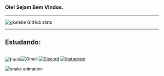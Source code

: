### Oie! Sejam Bem Vindos.

<hr>

![gkalebe GitHub stats](https://github-readme-stats.vercel.app/api?username=gkalebe&theme=dracula&show_icons=true)
<hr>

## Estudando:
<div style="display: inline_block"><br/>
  <img align="center" alt="html5" src="https://img.shields.io/badge/HTML5-E34F26?style=for-the-badge&logo=html5&logoColor=white%22/%3E
   <img align="center" alt="html5" src="https://img.shields.io/badge/CSS3-1572B6?style=for-the-badge&logo=css3&logoColor=white%22/%3E
</div>
<hr>

[![Gmail](https://img.shields.io/badge/Gmail-D14836?style=for-the-badge&logo=gmail&logoColor=white)](mailto:athenaorochi32@gmail.com)
[![Discord](https://img.shields.io/badge/Discord-7289DA?style=for-the-badge&logo=discord&logoColor=white)](https://discord.gg/651087773553655859)
[![Instagram](https://img.shields.io/badge/Instagram-E4405F?style=for-the-badge&logo=instagram&logoColor=white)](https://instagram.com/_.gkalebe)

![snake animation](https://github.com/MariTerol/MariTerol/blob/output/github-contribution-grid-snake.svg)

